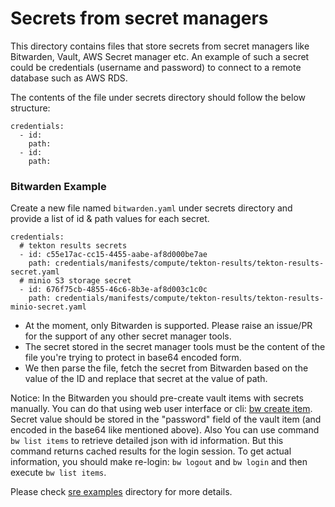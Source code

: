 # Secrets from secret managers

This directory contains files that store secrets from secret managers like Bitwarden, Vault, AWS Secret manager etc.
An example of such a secret could be credentials (username and password) to connect to a remote database such as AWS RDS.

The contents of the file under secrets directory should follow the below structure:
```
credentials:
  - id: 
    path: 
  - id:
    path:
```

### Bitwarden Example  

Create a new file named `bitwarden.yaml` under secrets directory and provide a list of id & path values for each secret.
```
credentials:
  # tekton results secrets
  - id: c55e17ac-cc15-4455-aabe-af8d000be7ae
    path: credentials/manifests/compute/tekton-results/tekton-results-secret.yaml
  # minio S3 storage secret
  - id: 676f75cb-4855-46c6-8b3e-af8d003c1c0c
    path: credentials/manifests/compute/tekton-results/tekton-results-minio-secret.yaml
```

- At the moment, only Bitwarden is supported. Please raise an issue/PR for the support of any other secret manager tools.
- The secret stored in the secret manager tools must be the content of the file you're trying to protect in base64 encoded form.
- We then parse the file, fetch the secret from Bitwarden based on the value of the ID and replace that secret at the value of path.

Notice: In the Bitwarden you should pre-create vault items with secrets manually. You can do that using web user interface or cli: [bw create item](https://bitwarden.com/help/cli/#create). Secret value should be stored in the "password" field of the vault item (and encoded in the base64 like mentioned above). Also You can use command `bw list items` to retrieve detailed json with id information. But this command returns cached results for the login session. To get actual information,
you should make re-login: `bw logout` and `bw login` and then execute `bw list items`.

Please check [sre examples](operator/docs/sre/examples) directory for more details.
